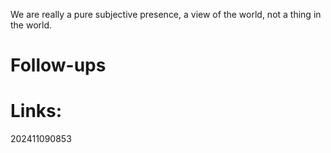We are really a pure subjective presence, a view of the world, not a thing in the world.


# Follow-ups


# Links: 



202411090853
